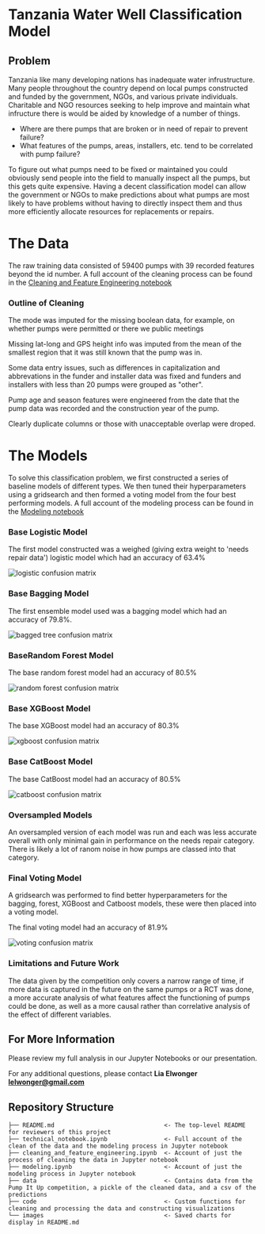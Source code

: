 # Tanzania Water Well Classification Model

## Problem

Tanzania like many developing nations has inadequate water infrustructure. Many people throughout the country depend on local pumps constructed and funded by the government, NGOs, and various private individuals. Charitable and NGO resources seeking to help improve and maintain what infructure there is would be aided by knowledge of a number of things.

* Where are there pumps that are broken or in need of repair to prevent failure?
* What features of the pumps, areas, installers, etc. tend to be correlated with pump failure?

To figure out what pumps need to be fixed or maintained you could obviously send people into the field to manually inspect all the pumps, but this gets quite expensive. Having a decent classification model can allow the government or NGOs to make predictions about what pumps are most likely to have problems without having to directly inspect them and thus more efficiently allocate resources for replacements or repairs.

# The Data

The raw training data consisted of 59400 pumps with 39 recorded features beyond the id number. A full account of the cleaning process can be found in the [Cleaning and Feature Engineering notebook](./Cleaning_and_Feature_Engineering.ipynb)

### Outline of Cleaning
The mode was imputed for the missing boolean data, for example, on whether pumps were permitted or there we public meetings

Missing lat-long and GPS height info was imputed from the mean of the smallest region that it was still known that the pump was in.

Some data entry issues, such as differences in capitalization and abbrevations in the funder and installer data was fixed and funders and installers with less than 20 pumps were grouped as "other".

Pump age and season features were engineered from the date that the pump data was recorded and the construction year of the pump.

Clearly duplicate columns or those with unacceptable overlap were droped.

# The Models

To solve this classification problem, we first constructed a series of baseline models of different types. We then tuned their hyperparameters using a gridsearch and then formed a voting model from the four best performing models. A full account of the modeling process can be found in the [Modeling notebook](./Modeling.ipynb)

### Base Logistic Model
The first model constructed was a weighed (giving extra weight to 'needs repair data') logistic model which had an accuracy of 63.4%

![logistic confusion matrix](images/base_weighted_logistic.png)

### Base Bagging Model
The first ensemble model used was a bagging model which had an accuracy of 79.8%. 

![bagged tree confusion matrix](images/base_bagging.png)

### BaseRandom Forest Model
The base random forest model had an accuracy of 80.5%

![random forest confusion matrix](images/base_random_forest.png)

### Base XGBoost Model
The base XGBoost model had an accuracy of 80.3%

![xgboost confusion matrix](images/base_xgboost.png)

### Base CatBoost Model
The base CatBoost model had an accuracy of 80.5%

![catboost confusion matrix](images/base_catboost.png)

### Oversampled Models
An oversampled version of each model was run and each was less accurate overall with only minimal gain in performance on the needs repair category. There is likely a lot of ranom noise in how pumps are classed into that category.

### Final Voting Model
A gridsearch was performed to find better hyperparameters for the bagging, forest, XGBoost and Catboost models, these were then placed into a voting model.

The final voting model had an accuracy of 81.9%

![voting confusion matrix](images/base_voting.png)

### Limitations and Future Work

The data given by the competition only covers a narrow range of time, if more data is captured in the future on the same pumps or a RCT was done, a more accurate analysis of what features affect the functioning of pumps could be done, as well as a more causal rather than correlative analysis of the effect of different variables.

## For More Information

Please review my full analysis in our Jupyter Notebooks or our presentation.

For any additional questions, please contact **Lia Elwonger lelwonger@gmail.com**

## Repository Structure

```
├── README.md                               <- The top-level README for reviewers of this project
├── technical_notebook.ipynb                <- Full account of the clean of the data and the modeling process in Jupyter notebook
├── cleaning_and_feature_engineering.ipynb  <- Account of just the process of cleaning the data in Jupyter notebook
├── modeling.ipynb                          <- Account of just the modeling process in Jupyter notebook
├── data                                    <- Contains data from the Pump It Up competition, a pickle of the cleaned data, and a csv of the predictions
├── code                                    <- Custom functions for cleaning and processing the data and constructing visualizations
└── images                                  <- Saved charts for display in README.md
```
